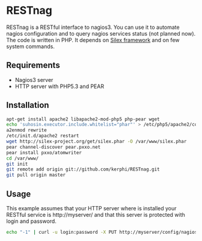 RESTnag
=======

RESTnag is a RESTful interface to nagios3. You can use it to automate nagios configuration and to query nagios services status (not planned now). 
The code is written in PHP. It depends on [Silex framework](http://silex-project.org/) and on few system commands.

Requirements
------------

* Nagios3 server
* HTTP server with PHP5.3 and PEAR

Installation
------------

```bash
apt-get install apache2 libapache2-mod-php5 php-pear wget 
echo 'suhosin.executor.include.whitelist="phar"' > /etc/php5/apache2/conf.d/restnag.ini
a2enmod rewrite
/etc/init.d/apache2 restart
wget http://silex-project.org/get/silex.phar -O /var/www/silex.phar
pear channel-discover pear.pxxo.net
pear install pxxo/atomwriter
cd /var/www/
git init
git remote add origin git://github.com/kerphi/RESTnag.git
git pull origin master
```

Usage
-----

This example assumes that your HTTP server where is installed your RESTful service is http://myserver/ and that this server is protected with login and password.

```bash
echo "-1" | curl -u login:password -X PUT http://myserver/config/nagios.cfg/debug_level/0
```
